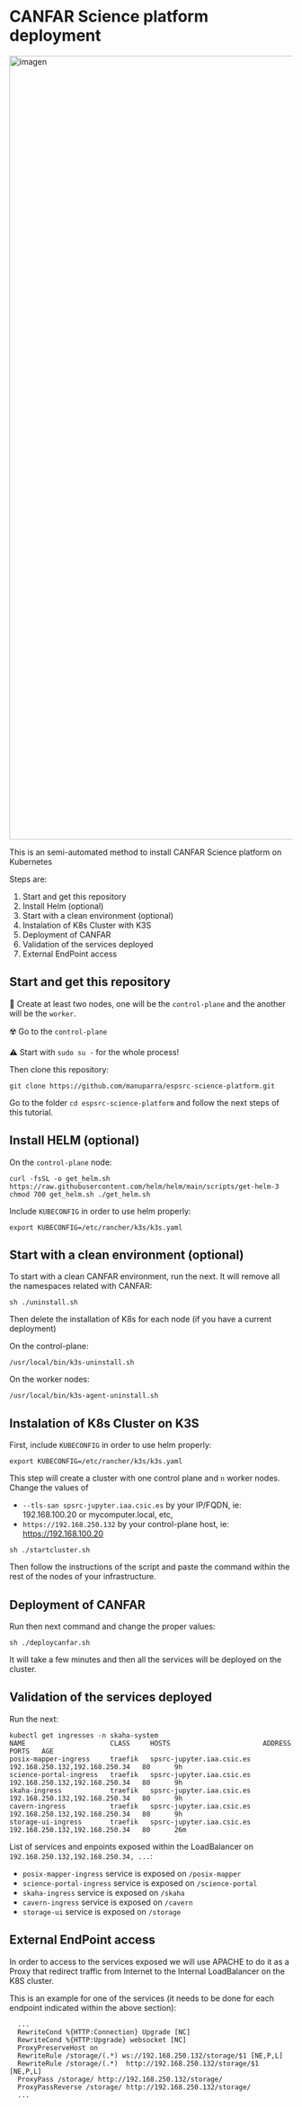 # CANFAR Science platform deployment

<img width="1395" alt="imagen" src="https://github.com/manuparra/espsrc-science-platform/assets/7033451/9086e30f-4165-4a47-8b32-07064ff9e977">

This is an semi-automated method to install CANFAR Science platform on Kubernetes

Steps are:

1. Start and get this repository
2. Install Helm (optional)
3. Start with a clean environment (optional)
4. Instalation of K8s Cluster with K3S
5. Deployment of CANFAR
6. Validation of the services deployed
7. External EndPoint access

## Start and get this repository

💾 Create at least two nodes, one will be the `control-plane` and the another will be the `worker`.

☢️ Go to the `control-plane`

⚠️ Start with `sudo su -` for the whole process! 

Then clone this repository:

``
git clone https://github.com/manuparra/espsrc-science-platform.git
``

Go to the folder `cd espsrc-science-platform` and follow the next steps of this tutorial.


## Install HELM (optional)

On the `control-plane` node: 

``
curl -fsSL -o get_helm.sh https://raw.githubusercontent.com/helm/helm/main/scripts/get-helm-3
chmod 700 get_helm.sh
./get_helm.sh
``

Include `KUBECONFIG` in order to use helm properly: 

```
export KUBECONFIG=/etc/rancher/k3s/k3s.yaml
```

## Start with a clean environment (optional)

To start with a clean CANFAR environment, run the next. It will remove all the namespaces related with CANFAR:

```
sh ./uninstall.sh
```

Then delete the installation of K8s for each node (if you have a current deployment)

On the control-plane:

```
/usr/local/bin/k3s-uninstall.sh
```

On the worker nodes:

```
/usr/local/bin/k3s-agent-uninstall.sh
```

## Instalation of K8s Cluster on K3S

First, include `KUBECONFIG` in order to use helm properly:

```
export KUBECONFIG=/etc/rancher/k3s/k3s.yaml
```

This step will create a cluster with one control plane and `n`  worker nodes. Change the values of 

- ``--tls-san spsrc-jupyter.iaa.csic.es`` by your IP/FQDN, ie: 192.168.100.20 or mycomputer.local, etc,
- ``https://192.168.250.132`` by your control-plane host, ie: https://192.168.100.20

```
sh ./startcluster.sh
```

Then follow the instructions of the script and paste the command within the rest of the nodes of your infrastructure.

## Deployment of CANFAR

Run then next command and change the proper values:


``
sh ./deploycanfar.sh
``

It will take a few minutes and then all the services will be deployed on the cluster.

## Validation of the services deployed

Run the next:

```
kubectl get ingresses -n skaha-system
NAME                     CLASS     HOSTS                       ADDRESS                          PORTS   AGE
posix-mapper-ingress     traefik   spsrc-jupyter.iaa.csic.es   192.168.250.132,192.168.250.34   80      9h
science-portal-ingress   traefik   spsrc-jupyter.iaa.csic.es   192.168.250.132,192.168.250.34   80      9h
skaha-ingress            traefik   spsrc-jupyter.iaa.csic.es   192.168.250.132,192.168.250.34   80      9h
cavern-ingress           traefik   spsrc-jupyter.iaa.csic.es   192.168.250.132,192.168.250.34   80      9h
storage-ui-ingress       traefik   spsrc-jupyter.iaa.csic.es   192.168.250.132,192.168.250.34   80      26m
```

List of services and enpoints exposed within the LoadBalancer on `192.168.250.132,192.168.250.34, ...`:

- `posix-mapper-ingress` service is exposed on `/posix-mapper`
- `science-portal-ingress` service is exposed on `/science-portal`
- `skaha-ingress` service is exposed on `/skaha`
- `cavern-ingress` service is exposed on `/cavern`
- `storage-ui` service is exposed on `/storage`

## External EndPoint access

In order to access to the services exposed we will use APACHE to do it as a Proxy that redirect traffic from Internet to the Internal LoadBalancer on the K8S cluster.

This is an example for one of the services (it needs to be done for each endpoint indicated within the above section):

```
  ...
  RewriteCond %{HTTP:Connection} Upgrade [NC]
  RewriteCond %{HTTP:Upgrade} websocket [NC]
  ProxyPreserveHost on
  RewriteRule /storage/(.*) ws://192.168.250.132/storage/$1 [NE,P,L]
  RewriteRule /storage/(.*)  http://192.168.250.132/storage/$1 [NE,P,L]
  ProxyPass /storage/ http://192.168.250.132/storage/
  ProxyPassReverse /storage/ http://192.168.250.132/storage/
  ...
```




